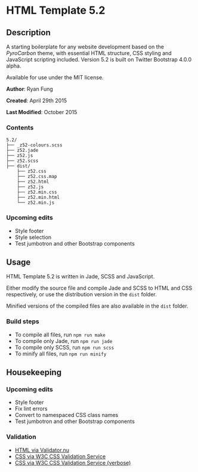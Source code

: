 HTML Template 5.2
=================

Description
-----------

A starting boilerplate for any website development based on the *PyroCarbon* theme, with essential HTML structure, CSS styling and JavaScript scripting included. Version 5.2 is built on Twitter Bootstrap 4.0.0 alpha.

Available for use under the MIT license.

**Author**: Ryan Fung

**Created**: April 29th 2015

**Last Modified**: October 2015


### Contents

```
5.2/
├── _z52-colours.scss
├── z52.jade
├── z52.js
├── z52.scss
├── dist/
    ├── z52.css
    ├── z52.css.map
    ├── z52.html
    ├── z52.js
    ├── z52.min.css
    ├── z52.min.html
    └── z52.min.js
```

### Upcoming edits

* Style footer
* Style selection
* Test jumbotron and other Bootstrap components


Usage
-----

HTML Template 5.2 is written in Jade, SCSS and JavaScript.

Either modify the source file and compile Jade and SCSS to HTML and CSS respectively, or use the distribution version in the `dist` folder.

Minified versions of the compiled files are also available in the `dist` folder.

### Build steps

* To compile all files, run `npm run make`
* To compile only Jade, run `npm run jade`
* To compile only SCSS, run `npm run scss`
* To minify all files, run `npm run minify`

Housekeeping
------------

### Upcoming edits

* Style footer
* Fix lint errors
* Convert to namespaced CSS class names
* Test jumbotron and other Bootstrap components

### Validation
* [HTML via Validator.nu](https://validator.nu/?doc=https%3A%2F%2Fryanvfung.github.io%2Fprojects%2Fhtml%2Fz52.html&parser=html5&laxtype=yes)
* [CSS via W3C CSS Validation Service](https://jigsaw.w3.org/css-validator/validator?uri=https%3A%2F%2Fryanvfung.github.io%2Fprojects%2Fhtml%2Fz52.html&profile=css3&usermedium=all&warning=1&vextwarning=&lang=en)
* [CSS via W3C CSS Validation Service (verbose)](https://jigsaw.w3.org/css-validator/validator?uri=https%3A%2F%2Fryanvfung.github.io%2Fprojects%2Fhtml%2Fz52.html&profile=css3&usermedium=all&warning=2&vextwarning=true&lang=en)
